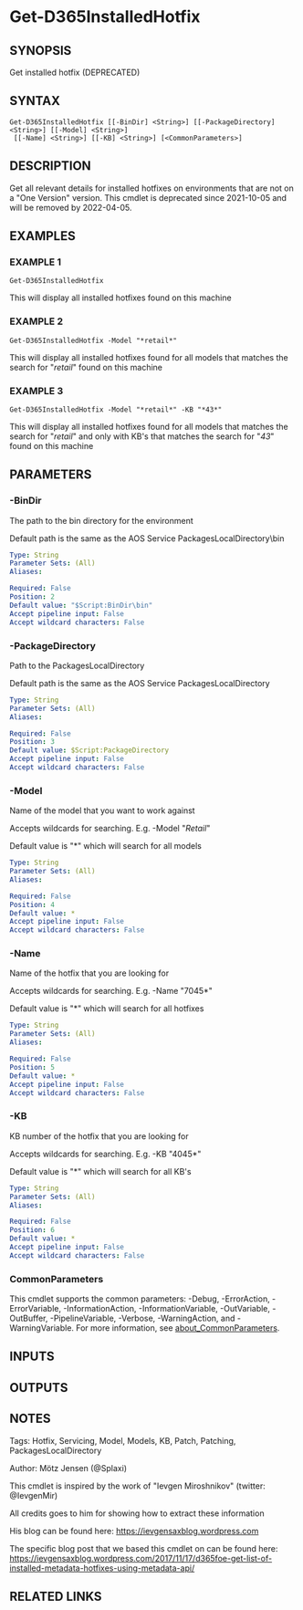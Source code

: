 ﻿---
external help file: d365fo.tools-help.xml
Module Name: d365fo.tools
online version:
schema: 2.0.0
---

# Get-D365InstalledHotfix

## SYNOPSIS
Get installed hotfix (DEPRECATED)

## SYNTAX

```
Get-D365InstalledHotfix [[-BinDir] <String>] [[-PackageDirectory] <String>] [[-Model] <String>]
 [[-Name] <String>] [[-KB] <String>] [<CommonParameters>]
```

## DESCRIPTION
Get all relevant details for installed hotfixes on environments that are not on a "One Version" version. This cmdlet is deprecated since 2021-10-05 and will be removed by 2022-04-05.

## EXAMPLES

### EXAMPLE 1
```
Get-D365InstalledHotfix
```

This will display all installed hotfixes found on this machine

### EXAMPLE 2
```
Get-D365InstalledHotfix -Model "*retail*"
```

This will display all installed hotfixes found for all models that matches the search for "*retail*" found on this machine

### EXAMPLE 3
```
Get-D365InstalledHotfix -Model "*retail*" -KB "*43*"
```

This will display all installed hotfixes found for all models that matches the search for "*retail*" and only with KB's that matches the search for "*43*" found on this machine

## PARAMETERS

### -BinDir
The path to the bin directory for the environment

Default path is the same as the AOS Service PackagesLocalDirectory\bin

```yaml
Type: String
Parameter Sets: (All)
Aliases:

Required: False
Position: 2
Default value: "$Script:BinDir\bin"
Accept pipeline input: False
Accept wildcard characters: False
```

### -PackageDirectory
Path to the PackagesLocalDirectory

Default path is the same as the AOS Service PackagesLocalDirectory

```yaml
Type: String
Parameter Sets: (All)
Aliases:

Required: False
Position: 3
Default value: $Script:PackageDirectory
Accept pipeline input: False
Accept wildcard characters: False
```

### -Model
Name of the model that you want to work against

Accepts wildcards for searching.
E.g.
-Model "*Retail*"

Default value is "*" which will search for all models

```yaml
Type: String
Parameter Sets: (All)
Aliases:

Required: False
Position: 4
Default value: *
Accept pipeline input: False
Accept wildcard characters: False
```

### -Name
Name of the hotfix that you are looking for

Accepts wildcards for searching.
E.g.
-Name "7045*"

Default value is "*" which will search for all hotfixes

```yaml
Type: String
Parameter Sets: (All)
Aliases:

Required: False
Position: 5
Default value: *
Accept pipeline input: False
Accept wildcard characters: False
```

### -KB
KB number of the hotfix that you are looking for

Accepts wildcards for searching.
E.g.
-KB "4045*"

Default value is "*" which will search for all KB's

```yaml
Type: String
Parameter Sets: (All)
Aliases:

Required: False
Position: 6
Default value: *
Accept pipeline input: False
Accept wildcard characters: False
```

### CommonParameters
This cmdlet supports the common parameters: -Debug, -ErrorAction, -ErrorVariable, -InformationAction, -InformationVariable, -OutVariable, -OutBuffer, -PipelineVariable, -Verbose, -WarningAction, and -WarningVariable. For more information, see [about_CommonParameters](http://go.microsoft.com/fwlink/?LinkID=113216).

## INPUTS

## OUTPUTS

## NOTES
Tags: Hotfix, Servicing, Model, Models, KB, Patch, Patching, PackagesLocalDirectory

Author: Mötz Jensen (@Splaxi)

This cmdlet is inspired by the work of "Ievgen Miroshnikov" (twitter: @IevgenMir)

All credits goes to him for showing how to extract these information

His blog can be found here:
https://ievgensaxblog.wordpress.com

The specific blog post that we based this cmdlet on can be found here:
https://ievgensaxblog.wordpress.com/2017/11/17/d365foe-get-list-of-installed-metadata-hotfixes-using-metadata-api/

## RELATED LINKS
